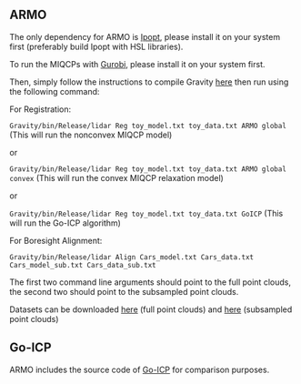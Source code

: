 

## ARMO

The only dependency for ARMO is [Ipopt](https://github.com/coin-or/Ipopt), please install it on your system first (preferably build Ipopt with HSL libraries).

To run the MIQCPs with [Gurobi](http://www.gurobi.com), please install it on your system first.

Then, simply follow the instructions to compile Gravity [here](https://github.com/coin-or/Gravity/blob/master/INSTALL.md) then run using the following command:

For Registration:

`Gravity/bin/Release/lidar Reg toy_model.txt toy_data.txt ARMO global` (This will run the nonconvex MIQCP model)

or 

`Gravity/bin/Release/lidar Reg toy_model.txt toy_data.txt ARMO global convex` (This will run the convex MIQCP relaxation model)

or

`Gravity/bin/Release/lidar Reg toy_model.txt toy_data.txt GoICP` (This will run the Go-ICP algorithm)

For Boresight Alignment:

`Gravity/bin/Release/lidar Align Cars_model.txt Cars_data.txt Cars_model_sub.txt Cars_data_sub.txt`

The first two command line arguments should point to the full point clouds, the second two should point to the subsampled point clouds.

Datasets can be downloaded [here](https://c6cff554-9579-44a7-959e-fab75fd5d22a.usrfiles.com/archives/c6cff5_402c21969b5d4bc49a340f97607027b1.zip) (full point clouds) and [here](https://c6cff554-9579-44a7-959e-fab75fd5d22a.usrfiles.com/archives/c6cff5_e271c09cc9824d0686aed597678615ec.zip) (subsampled point clouds)

## Go-ICP
ARMO includes the source code of [Go-ICP](https://github.com/yangjiaolong/Go-ICP) for comparison purposes.
